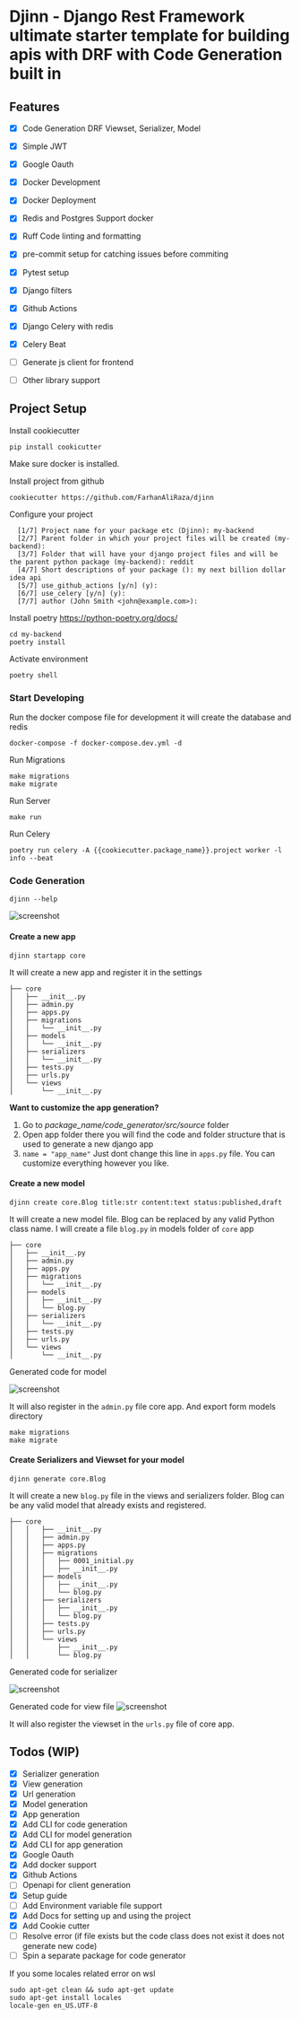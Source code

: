 # Djinn - Django Rest Framework ultimate starter template for building apis with DRF with Code Generation built in

## Features

- [x] Code Generation DRF Viewset, Serializer, Model
- [x] Simple JWT
- [x] Google Oauth
- [x] Docker Development
- [x] Docker Deployment
- [x] Redis and Postgres Support docker
- [x] Ruff Code linting and formatting
- [x] pre-commit setup for catching issues before commiting
- [x] Pytest setup
- [x] Django filters
- [x] Github Actions
- [x] Django Celery with redis
- [x] Celery Beat

- [ ] Generate js client for frontend
- [ ] Other library support

## Project Setup

Install cookiecutter

```
pip install cookicutter
```

Make sure docker is installed.

Install project from github

```
cookiecutter https://github.com/FarhanAliRaza/djinn
```

Configure your project

```
  [1/7] Project name for your package etc (Djinn): my-backend
  [2/7] Parent folder in which your project files will be created (my-backend):
  [3/7] Folder that will have your django project files and will be the parent python package (my-backend): reddit
  [4/7] Short descriptions of your package (): my next billion dollar idea api
  [5/7] use_github_actions [y/n] (y):
  [6/7] use_celery [y/n] (y):
  [7/7] author (John Smith <john@example.com>):
```

Install poetry
<https://python-poetry.org/docs/>

```
cd my-backend
poetry install
```

Activate environment

```
poetry shell
```

### Start Developing

Run the docker compose file for development it will create the database and redis

```
docker-compose -f docker-compose.dev.yml -d
```

Run Migrations

```
make migrations
make migrate
```

Run Server

```
make run
```

Run Celery

```
poetry run celery -A {{cookiecutter.package_name}}.project worker -l info --beat
```

### Code Generation

```
djinn --help
```

![screenshot](images/help.png)

#### Create a new app

```
djinn startapp core
```

It will create a new app and register it in the settings

```
├── core
│   ├── __init__.py
│   ├── admin.py
│   ├── apps.py
│   ├── migrations
│   │   └── __init__.py
│   ├── models
│   │   └── __init__.py
│   ├── serializers
│   │   └── __init__.py
│   ├── tests.py
│   ├── urls.py
│   └── views
│       └── __init__.py
```

**Want to customize the app generation?**

1. Go to _package_name/code_generator/src/source_ folder
1. Open app folder there you will find the code and folder structure that is used to generate a new django app
1. `name = "app_name"` Just dont change this line in `apps.py` file. You can customize everything however you like.

#### Create a new model

```
djinn create core.Blog title:str content:text status:published,draft
```

It will create a new model file. Blog can be replaced by any valid Python class name.
I will create a file `blog.py` in models folder of `core` app

```
├── core
│   ├── __init__.py
│   ├── admin.py
│   ├── apps.py
│   ├── migrations
│   │   └── __init__.py
│   ├── models
│   │   ├── __init__.py
│   │   └── blog.py
│   ├── serializers
│   │   └── __init__.py
│   ├── tests.py
│   ├── urls.py
│   └── views
│       └── __init__.py
```

Generated code for model

![screenshot](images/model.png)

It will also register in the `admin.py` file core app. And export form models directory

```
make migrations
make migrate
```

#### Create Serializers and Viewset for your model

```
djinn generate core.Blog

```

It will create a new `blog.py` file in the views and serializers folder. Blog can be any valid model that already exists and registered.

```
├── core
│   │   ├── __init__.py
│   │   ├── admin.py
│   │   ├── apps.py
│   │   ├── migrations
│   │   │   ├── 0001_initial.py
│   │   │   ├── __init__.py
│   │   ├── models
│   │   │   ├── __init__.py
│   │   │   └── blog.py
│   │   ├── serializers
│   │   │   ├── __init__.py
│   │   │   └── blog.py
│   │   ├── tests.py
│   │   ├── urls.py
│   │   └── views
│   │       ├── __init__.py
│   │       └── blog.py
```

Generated code for serializer

![screenshot](images/serializer.png)

Generated code for view file
![screenshot](images/view.png)

It will also register the viewset in the `urls.py` file of core app.

## Todos (WIP)

- [x] Serializer generation
- [x] View generation
- [x] Url generation
- [x] Model generation
- [x] App generation
- [x] Add CLI for code generation
- [x] Add CLI for model generation
- [x] Add CLI for app generation
- [x] Google Oauth
- [x] Add docker support
- [x] Github Actions
- [ ] Openapi for client generation
- [x] Setup guide
- [ ] Add Environment variable file support
- [x] Add Docs for setting up and using the project
- [x] Add Cookie cutter
- [ ] Resolve error (if file exists but the code class does not exist it does not generate new code)
- [ ] Spin a separate package for code generator

If you some locales related error on wsl

```
sudo apt-get clean && sudo apt-get update
sudo apt-get install locales
locale-gen en_US.UTF-8
```
